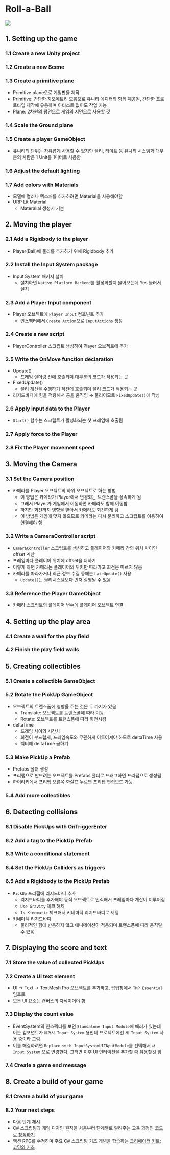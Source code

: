 # Roll-a-Ball

![](roll-a-ball.png)

## 1. Setting up the game

### 1.1 Create a new Unity project

### 1.2 Create a new Scene

### 1.3 Create a primitive plane

- Primitive plane으로 게임판을 제작
- Primitive: 간단한 지오메트리 모음으로 유니티 에디터와 함께 제공됨, 간단한 프로토타입 제작에 유용하며 아티스트 없이도 작업 가능
- Plane: 2차원의 평면으로 게임의 지면으로 사용할 것

### 1.4 Scale the Ground plane

### 1.5 Create a player GameObject

- 유니티의 단위는 자유롭게 사용할 수 있지만 물리, 라이트 등 유니티 시스템과 대부분의 사람은 1 Unit를 1미터로 사용함

### 1.6 Adjust the default lighting

### 1.7 Add colors with Materials

- 모델에 컬러나 텍스처를 추가하려면 Material을 사용해야함
- URP Lit Material
    - Materalial 생성시 기본



## 2. Moving the player

### 2.1 Add a Rigidbody to the player

- Player(Ball)에 물리를 추가하기 위해 Rigidbody 추가

### 2.2 Install the Input System package

- Input System 패키지 설치
    - 설치하면 `Native Platform Backend`를 활성화할지 물어보는데 Yes 눌러서 설치

### 2.3 Add a Player Input component

- Player 오브젝트에 `Player Input` 컴포넌트 추가
    - 인스펙터에서 `Create Action`으로 `InputActions` 생성

### 2.4 Create a new script

- PlayerController 스크립트 생성하여 Player 오브젝트에 추가

### 2.5 Write the OnMove function declaration

- Update()
    - 프레임 렌더링 전에 호출되며 대부분의 코드가 적용되는 곳
- FixedUpdate()
    - 물리 계산을 수행하기 직전에 호출되며 물리 코드가 적용되는 곳
- 리지드바디에 힘을 적용해서 공을 움직임 → 물리이므로 `FixedUpdate()`에 작성

### 2.6 Apply input data to the Player

- `Start()` 함수는 스크립트가 활성화되는 첫 프레임에 호출됨

### 2.7 Apply force to the Player

### 2.8 Fix the Player movement speed



## 3. Moving the Camera

### 3.1 Set the Camera position

- 카메라를 Player 오브젝트의 하위 오브젝트로 하는 방법
    - 이 방법은 카메라가 Player에서 변경되는 트랜스폼을 상속하게 됨
    - 그래서 Player가 게임에서 이동하면 카메라도 함께 이동함
    - 하지만 회전까지 영향을 받아서 카메라도 회전하게 됨
    - 이 방법은 게임에 맞지 않으므로 카메라는 다시 분리하고 스크립트를 이용하여 연결해야 함

### 3.2 Write a CameraController script

- `CameraController` 스크립트를 생성하고 플레이어와 카메라 간의 위치 차이인 offset 계산
- 프레임마다 플레이어 위치에 offset을 더하기
- 이렇게 하면 카메라는 플레이어의 위치만 따라가고 회전은 따르지 않음
- 카메라를 따라가거나 최근 정보 수집 등에는 `LateUpdate()` 사용
    - `Update()`는 물리시스템보다 먼저 실행될 수 있음

### 3.3 Reference the Player GameObject

- 카메라 스크립트의 플레이어 변수에 플레이어 오브젝트 연결



## 4. Setting up the play area

### 4.1 Create a wall for the play field

### 4.2 Finish the play field walls



## 5. Creating collectibles

### 5.1 Create a collectible GameObject

### 5.2 Rotate the PickUp GameObject

- 오브젝트의 트랜스폼에 영향울 주는 것은 두 가지가 있음
    - Translate: 오브젝트를 트랜스폼에 따라 이동
    - Rotate: 오브젝트를 트랜스폼에 따라 회전시킴
- deltaTime
    - 프레임 사이의 시간차
    - 회전이 부드럽게, 프레임속도와 무관하게 이루어져야 하므로 deltaTime 사용
    - 벡터에 deltaTime 곱하기

### 5.3 Make PickUp a Prefab

- Prefabs 폴더 생성
- 프리팹으로 만드려는 오브젝트를 Prefabs 폴더로 드래그하면 프리팹으로 생성됨
- 하이라키에서 프리팹 오른쪽 화살표 누르면 프리팹 편집모드 가능

### 5.4 Add more collectibles



## 6. Detecting collisions

### 6.1 Disable PickUps with OnTriggerEnter

### 6.2 Add a tag to the PickUp Prefab

### 6.3 Write a conditional statement

### 6.4 Set the PickUp Colliders as triggers

### 6.5 Add a Rigidbody to the PickUp Prefab

- `PickUp` 프리팹에 리지드바디 추가
    - 리지드바디를 추가해야 동적 오브젝트로 인식해서 프레임마다 계산이 이루어짐
    - `Use Gravity` 체크 해제
    - `Is Kinematic` 체크해서 키네마틱 리지드바디로 세팅
- 키네마틱 리지드바디
    - 물리적인 힘에 반응하지 않고 애니메이션이 적용되며 트랜스폼에 따라 움직일 수 있음



## 7. Displaying the score and text

### 7.1 Store the value of collected PickUps

### 7.2 Create a UI text element

- UI -> Text -> TextMesh Pro 오브젝트를 추가하고, 팝업창에서 `TMP Essential` 임포트
- 모든 UI 요소는 캔버스의 자식이어야 함

### 7.3 Display the count value

- EventSystem의 인스펙터를 보면 `Standalone Input Module`에 에러가 있는데 이는 컴포넌트가 `레거시 Input System` 용인데 프로젝트에선 `새 Input System` 사용 중이라 그럼
- 이를 해결하려면 `Replace with InputSystemUIINputModule`를 선택해서 `새 Input System` 으로 변경한다, 그러면 이후 UI 인터랙션을 추가할 때 유용할것 임

### 7.4 Create a game end message



## 8. Create a build of your game

### 8.1 Create a build of your game

### 8.2 Your next steps

- 다음 단계 제시
- C# 스크립팅과 게임 디자인 원칙을 처음부터 단계별로 알려주는 교육 과정인 [코드로 창작하기](https://learn.unity.com/course/create-with-code)
- 액션 RPG를 수정하며 주요 C# 스크립팅 기초 개념을 학습하는 [크리에이터 키트: 코딩의 기초](https://learn.unity.com/project/creator-kit-beginner-code)